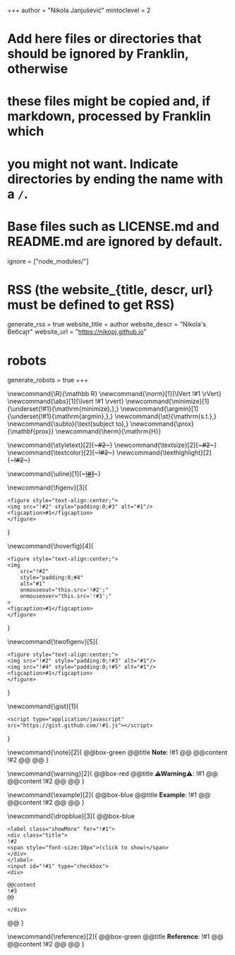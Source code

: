 <!--
Add here global page variables to use throughout your website.
-->
+++
author = "Nikola Janjušević"
mintoclevel = 2

# Add here files or directories that should be ignored by Franklin, otherwise
# these files might be copied and, if markdown, processed by Franklin which
# you might not want. Indicate directories by ending the name with a `/`.
# Base files such as LICENSE.md and README.md are ignored by default.
ignore = ["node_modules/"]

# RSS (the website_{title, descr, url} must be defined to get RSS)
generate_rss = true
website_title = author
website_descr = "Nikola's Вебсајт"
website_url   = "https://nikopj.github.io"

# robots
generate_robots = true
+++

<!--
Add here global latex commands to use throughout your pages.
Use exclamation before Latex argument to avoid insertion of \b, ex. "!#1".
-->
\newcommand{\R}{\mathbb R}
\newcommand{\norm}[1]{\lVert !#1 \rVert}
\newcommand{\abs}[1]{\lvert !#1 \rvert}
\newcommand{\minimize}[1]{\underset{!#1}{\mathrm{minimize}\,}\,}
\newcommand{\argmin}[1]{\underset{!#1}{\mathrm{argmin}\,}\,}
\newcommand{\st}{\mathrm{s.t.}\,}
\newcommand{\subto}{\text{subject to}\,}
\newcommand{\prox}{\mathbf{prox}}
\newcommand{\herm}{\mathrm{H}}

\newcommand{\styletext}[2]{~~~<span style="!#1">#2</span>~~~}
\newcommand{\textsize}[2]{~~~<span style="font-size:!#1px">#2</span>~~~}
\newcommand{\textcolor}[2]{~~~<span style="color:!#1">!#2</span>~~~}
\newcommand{\texthighlight}[2]{~~~<span style="background-color:!#1">!#2</span>~~~}

\newcommand{\uline}[1]{~~~<u>!#1</u>~~~}

<!-- caption (optional), src, style (optional) -->
\newcommand{\figenv}[3]{
~~~
<figure style="text-align:center;">
<img src="!#2" style="padding:0;#3" alt="#1"/>
<figcaption>#1</figcaption>
</figure>
~~~
}

\newcommand{\hoverfig}[4]{
~~~
<figure style="text-align:center;">
<img 
    src="!#2" 
    style="padding:0;#4" 
    alt="#1"
    onmouseout="this.src='!#2';"
    onmouseover="this.src='!#3';"
>
<figcaption>#1</figcaption>
</figure>
~~~
}

\newcommand{\twofigenv}[5]{
~~~
<figure style="text-align:center;">
<img src="!#2" style="padding:0;!#3" alt="#1"/>
<img src="!#4" style="padding:0;!#5" alt="#1"/>
<figcaption>#1</figcaption>
</figure>
~~~
}


<!-- display Github gist from ID number -->
\newcommand{\gist}[1]{
~~~
<script type="application/javascript" src="https://gist.github.com/!#1.js"></script>
~~~
}

<!-- banners -->
\newcommand{\note}[2]{
@@box-green
	@@title
	**Note**: !#1
	@@
	@@content
	!#2
	@@
@@
}

\newcommand{\warning}[2]{
@@box-red
	@@title
	**⚠Warning⚠**: !#1
	@@
	@@content
	!#2
	@@
@@
}

\newcommand{\example}[2]{
@@box-blue
	@@title
	**Example**: !#1
	@@
	@@content
	!#2
	@@
@@
}

\newcommand{\dropblue}[3]{
@@box-blue
~~~
<label class="showMore" for="!#1">
<div class="title">
!#2
<span style="font-size:10px">(click to show)</span> 
</div>
</label>
<input id="!#1" type="checkbox">
<div>
~~~
    @@content
    !#3
    @@
~~~
</div>
~~~
@@
}

\newcommand{\reference}[2]{
@@box-green
	@@title
	**Reference**: !#1
	@@
	@@content
	!#2
	@@
@@
}
